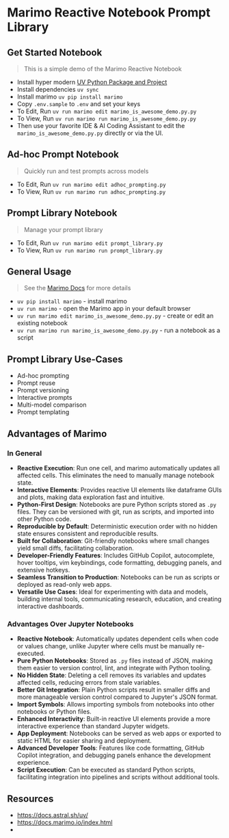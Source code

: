 # Marimo Reactive Notebook Prompt Library

## Get Started Notebook
> This is a simple demo of the Marimo Reactive Notebook
- Install hyper modern [UV Python Package and Project](https://docs.astral.sh/uv/getting-started/installation/)
- Install dependencies `uv sync`
- Install marimo `uv pip install marimo`
- Copy `.env.sample` to `.env` and set your keys
- To Edit, Run `uv run marimo edit marimo_is_awesome_demo.py.py`
- To View, Run `uv run marimo run marimo_is_awesome_demo.py.py`
- Then use your favorite IDE & AI Coding Assistant to edit the `marimo_is_awesome_demo.py.py` directly or via the UI.

## Ad-hoc Prompt Notebook
> Quickly run and test prompts across models
- To Edit, Run `uv run marimo edit adhoc_prompting.py`
- To View, Run `uv run marimo run adhoc_prompting.py`

## Prompt Library Notebook
> Manage your prompt library
- To Edit, Run `uv run marimo edit prompt_library.py`
- To View, Run `uv run marimo run prompt_library.py`

## General Usage
> See the [Marimo Docs](https://docs.marimo.io/index.html) for more details
- `uv pip install marimo` - install marimo
- `uv run marimo` - open the Marimo app in your default browser
- `uv run marimo edit marimo_is_awesome_demo.py.py` - create or edit an existing notebook
- `uv run marimo run marimo_is_awesome_demo.py.py` - run a notebook as a script

## Prompt Library Use-Cases
- Ad-hoc prompting
- Prompt reuse
- Prompt versioning
- Interactive prompts
- Multi-model comparison
- Prompt templating

## Advantages of Marimo

### In General

- **Reactive Execution**: Run one cell, and marimo automatically updates all affected cells. This eliminates the need to manually manage notebook state.
- **Interactive Elements**: Provides reactive UI elements like dataframe GUIs and plots, making data exploration fast and intuitive.
- **Python-First Design**: Notebooks are pure Python scripts stored as `.py` files. They can be versioned with git, run as scripts, and imported into other Python code.
- **Reproducible by Default**: Deterministic execution order with no hidden state ensures consistent and reproducible results.
- **Built for Collaboration**: Git-friendly notebooks where small changes yield small diffs, facilitating collaboration.
- **Developer-Friendly Features**: Includes GitHub Copilot, autocomplete, hover tooltips, vim keybindings, code formatting, debugging panels, and extensive hotkeys.
- **Seamless Transition to Production**: Notebooks can be run as scripts or deployed as read-only web apps.
- **Versatile Use Cases**: Ideal for experimenting with data and models, building internal tools, communicating research, education, and creating interactive dashboards.

### Advantages Over Jupyter Notebooks

- **Reactive Notebook**: Automatically updates dependent cells when code or values change, unlike Jupyter where cells must be manually re-executed.
- **Pure Python Notebooks**: Stored as `.py` files instead of JSON, making them easier to version control, lint, and integrate with Python tooling.
- **No Hidden State**: Deleting a cell removes its variables and updates affected cells, reducing errors from stale variables.
- **Better Git Integration**: Plain Python scripts result in smaller diffs and more manageable version control compared to Jupyter's JSON format.
- **Import Symbols**: Allows importing symbols from notebooks into other notebooks or Python files.
- **Enhanced Interactivity**: Built-in reactive UI elements provide a more interactive experience than standard Jupyter widgets.
- **App Deployment**: Notebooks can be served as web apps or exported to static HTML for easier sharing and deployment.
- **Advanced Developer Tools**: Features like code formatting, GitHub Copilot integration, and debugging panels enhance the development experience.
- **Script Execution**: Can be executed as standard Python scripts, facilitating integration into pipelines and scripts without additional tools.

## Resources
- https://docs.astral.sh/uv/
- https://docs.marimo.io/index.html
- 